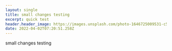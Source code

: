 ```yaml
---
layout: single
title: small changes testing
excerpt: quick test
header.header_image: https://images.unsplash.com/photo-1646725009531-c5d378ab12f0?ixlib=rb-1.2.1&ixid=MnwxMjA3fDB8MHx0b3BpYy1mZWVkfDR8cm5TS0RId3dZVWt8fGVufDB8fHx8&auto=format&fit=crop&w=500&q=60
date: 2022-04-02T07:20:51.258Z
---
```

small changes testing